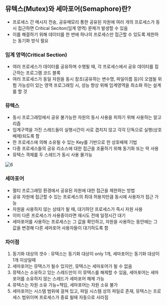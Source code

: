 ## 뮤텍스(Mutex)와 세마포어(Semaphore)란?

- 프로세스 간 메시지 전송, 공유메모리 통한 공유된 자원에 여러 개의 프로세스가 동시 접근하면 Critical Seciton(임계 영역) 문제가 발생할 수 있음
- 이를 해결하기 위해 데이터를 한 번에 하나의 프로세스만 접근할 수 있도록 제한하는 동기화 방식 필요



### 임계 영역(Critical Section)

- 여러 프로세스가 데이터를 공유하며 수행될 때, 각 프로세스에서 공유 데이터를 접근하는 프로그램 코드 블록
- 여러 프로세스가 동일 자원을 동시 참조(공유하는 변수명, 파일이름 등)이 오염될 위험 가능성이 있는 영역 프로그래밍 시, 성능 향상 위해 임계영역을 최소화 하는 설계를 할 것



### 뮤텍스

- 동시 프로그래밍에서 공유 불가능한 자원의 동시 사용을 피하기 위해 사용하는 알고리즘
- 임계구역을 가진 스레드들이 실행시간이 서로 겹치지 않고 각각 단독으로 실행(상호배제)되도록 함
- 한 프로세스에 의해 소유될 수 있는 Key를 기반으로 한 상호배제 기법
- 다중 프로세스들의 공유 리소스에 대한 접근을 조율하기 위해 동기화 또는 락 사용
- 뮤텍스 객체를 두 스레드가 동시 사용 물가능

![6](https://user-images.githubusercontent.com/44665707/150240496-9bc1acf7-de90-4dee-977b-a04382d9f168.PNG)



### 세마포어

- 멀티 프로그래밍 환경에서 공유된 자원에 대한 접근을 제한하는 방법
- 공유 자원에 접근할 수 있는 프로세스의 최대 허용치만큼 동시에 사용자가 접근 가능
- 자원을 사용하지 않는 상태가 될 때, 대기하던 프로세스가 즉시 자원 사용
- 이미 다른 프로세스가 사용중이라면 재시도 전에 일정시간 대기
- 세마포어를 사용하는 프로세스는 그 값을 확인하고, 자원을 사용하는 동안에는 그 값을 변경해 다른 세마포어 사용자들이 대기하도록 함



### 차이점

1. 동기화 대상의 갯수 : 뮤텍스는 동기화 대상이 only 1개, 세마포어는 동기화 대상이 1개 이상일때
2. 세마포어는 뮤텍스가 될수 있지만, 뮤텍스는 세마포어가 될 수 없음
3. 뮤텍스는 소유하고 있는 스레드만이 이 뮤텍스를 해제할 수 있음, 세마포어는 세마포어를 소유하지 않는 스레드가 세마포어 해제 가능
4. 뮤텍스는 자원 소유 가능+책임, 세마포어는 자원 소유 불가
5. 세마포어는 시스템 범위에 걸쳐 있고, 파일 시스템 상의 파일로 존재, 뮤텍스는 프로세스 범위이며 프로세스가 종료 될때 자동으로 사라짐